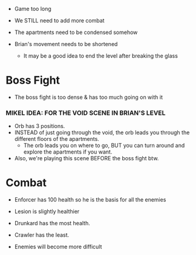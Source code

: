 - Game too long
- We STILL need to add more combat
- The apartments need to be condensed somehow

- Brian's movement needs to be shortened
	- It may be a good idea to end the level after breaking the glass

# Boss Fight

- The boss fight is too dense & has too much going on with it

###

### MIKEL IDEA: FOR THE VOID SCENE IN BRIAN'S LEVEL

- Orb has 3 positions.
- INSTEAD of just going through the void, the orb leads you through the different floors of the apartments.
	- The orb leads you on where to go, BUT you can turn around and explore the apartments if you want.
- Also, we're playing this scene BEFORE the boss fight btw.

# Combat

- Enforcer has 100 health so he is the basis for all the enemies
- Lesion is slightly healthier
- Drunkard has the most health.
- Crawler has the least.

- Enemies will become more difficult
